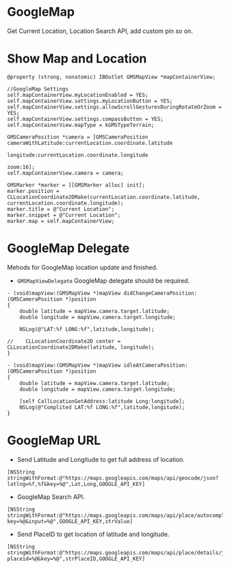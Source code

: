 # GoogleMap
Get Current Location, Location Search API, add custom pin so on.

# Show Map and Location 
```
@property (strong, nonatomic) IBOutlet GMSMapView *mapContainerView;

//GoogleMap Settings
self.mapContainerView.myLocationEnabled = YES;
self.mapContainerView.settings.myLocationButton = YES;
self.mapContainerView.settings.allowScrollGesturesDuringRotateOrZoom = YES;
self.mapContainerView.settings.compassButton = YES;
self.mapContainerView.mapType = kGMSTypeTerrain;

GMSCameraPosition *camera = [GMSCameraPosition cameraWithLatitude:currentLocation.coordinate.latitude
                                                            longitude:currentLocation.coordinate.longitude
                                                                 zoom:16];
self.mapContainerView.camera = camera;

GMSMarker *marker = [[GMSMarker alloc] init];
marker.position = CLLocationCoordinate2DMake(currentLocation.coordinate.latitude, currentLocation.coordinate.longitude);
marker.title = @"Current Location";
marker.snippet = @"Current Location";
marker.map = self.mapContainerView;

```

# GoogleMap Delegate
Mehods for GoogleMap location update and finished.
- ```GMSMapViewDelegate``` GoogleMap delegate should be required.
```
- (void)mapView:(GMSMapView *)mapView didChangeCameraPosition:(GMSCameraPosition *)position
{
    double latitude = mapView.camera.target.latitude;
    double longitude = mapView.camera.target.longitude;
    
    NSLog(@"LAT:%f LONG:%f",latitude,longitude);
    
//    CLLocationCoordinate2D center = CLLocationCoordinate2DMake(latitude, longitude);
}

- (void)mapView:(GMSMapView *)mapView idleAtCameraPosition:(GMSCameraPosition *)position
{
    double latitude = mapView.camera.target.latitude;
    double longitude = mapView.camera.target.longitude;
    
    [self CallLocationGetAddress:latitude Long:longitude];
    NSLog(@"Complited LAT:%f LONG:%f",latitude,longitude);
}
```

# GoogleMap URL
- Send Latitude and Longitude to get full address of location.
```
[NSString stringWithFormat:@"https://maps.googleapis.com/maps/api/geocode/json?latlng=%f,%f&key=%@",Lat,Long,GOOGLE_API_KEY]
```
- GoogleMap Search API.
```
[NSString stringWithFormat:@"https://maps.googleapis.com/maps/api/place/autocomplete/json?key=%@&input=%@",GOOGLE_API_KEY,strValue]
```
- Send PlaceID to get location of latitude and longitude.
```
[NSString stringWithFormat:@"https://maps.googleapis.com/maps/api/place/details/json?placeid=%@&key=%@",strPlaceID,GOOGLE_API_KEY]
```

